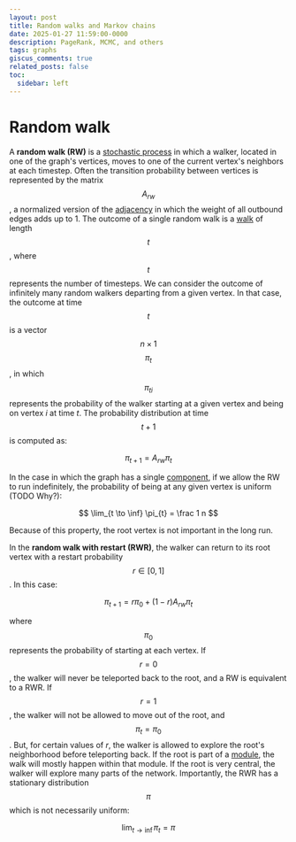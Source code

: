 ```yaml
---
layout: post
title: Random walks and Markov chains
date: 2025-01-27 11:59:00-0000
description: PageRank, MCMC, and others
tags: graphs
giscus_comments: true
related_posts: false
toc:
  sidebar: left
---
```


# Random walk

A **random walk (RW)** is a [stochastic process](https://en.wikipedia.org/wiki/Stochastic_process) in which a walker, located in one of the graph's vertices, moves to one of the current vertex's neighbors at each timestep. Often the transition probability between vertices is represented by the matrix $$A_{rw}$$, a normalized version of the [adjacency](../graphs-linear-algebra#adjacency-matrix) in which the weight of all outbound edges adds up to 1. The outcome of a single random walk is a [walk](../graphs-glossary#walk) of length $$t$$, where $$t$$ represents the number of timesteps. We can consider the outcome of infinitely many random walkers departing from a given vertex. In that case, the outcome at time $$t$$ is a vector $$n \times 1$$ $$\pi_t$$, in which $$\pi_{ti}$$ represents the probability of the walker starting at a given vertex and being on vertex $i$ at time $t$. The probability distribution at time $$t+1$$ is computed as:

$$
\pi_{t+1} = A_{rw} \pi_t
$$

In the case in which the graph has a single [component](../graphs-glossary#component), if we allow the RW to run indefinitely, the probability of being at any given vertex is uniform (TODO Why?):

$$
\lim_{t \to \inf} \pi_{t} = \frac 1 n
$$

Because of this property, the root vertex is not important in the long run.

In the **random walk with restart (RWR)**, the walker can return to its root vertex with a restart probability $$r \in [0, 1]$$. In this case:

$$
\pi_{t+1} = r \pi_0 + (1 - r) A_{rw} \pi_t
$$

where $$\pi_0$$ represents the probability of starting at each vertex. If $$r = 0$$, the walker will never be teleported back to the root, and a RW is equivalent to a RWR. If $$r = 1$$, the walker will not be allowed to move out of the root, and $$\pi_t = \pi_0$$. But, for certain values of $r$, the walker is allowed to explore the root's neighborhood before teleporting back. If the root is part of a [module](../graphs-glossary#module), the walk will mostly happen within that module. If the root is very central, the walker will explore many parts of the network. Importantly, the RWR has a stationary distribution $$\pi$$ which is not necessarily uniform:

$$
\lim_{t \to \inf} \pi_{t} = \pi
$$
